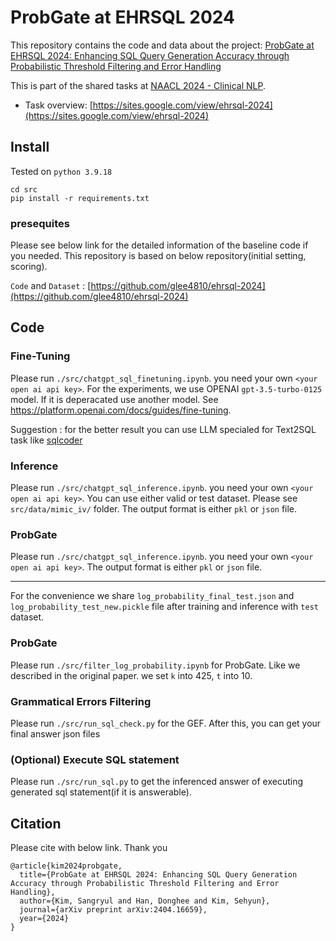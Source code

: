 # ProbGate at EHRSQL 2024

This repository contains the code and data about the project:
[ProbGate at EHRSQL 2024: Enhancing SQL Query Generation Accuracy through Probabilistic Threshold Filtering and Error Handling](https://arxiv.org/pdf/2404.16659)


This is part of the shared tasks at [NAACL 2024 - Clinical NLP](https://clinical-nlp.github.io/2024).

- Task overview: [https://sites.google.com/view/ehrsql-2024](https://sites.google.com/view/ehrsql-2024)



## Install
Tested on `python 3.9.18`
```
cd src
pip install -r requirements.txt
```
### presequites

Please see below link for the detailed information of the baseline code if you needed. This repository is based on below repository(initial setting, scoring).

`Code` and `Dataset` : [https://github.com/glee4810/ehrsql-2024](https://github.com/glee4810/ehrsql-2024)

## Code
### Fine-Tuning
Please run `./src/chatgpt_sql_finetuning.ipynb`. you need your own `<your open ai api key>`. For the experiments, we use OPENAI `gpt-3.5-turbo-0125` model. If it is deperacated use another model. See https://platform.openai.com/docs/guides/fine-tuning.

Suggestion : for the better result you can use LLM specialed for Text2SQL task like [sqlcoder](https://huggingface.co/defog/sqlcoder-7b-2)

### Inference
Please run `./src/chatgpt_sql_inference.ipynb`. you need your own `<your open ai api key>`. You can use either valid or test dataset. Please see `src/data/mimic_iv/` folder. The output format is either `pkl` or `json` file.
### ProbGate
Please run `./src/chatgpt_sql_inference.ipynb`. you need your own `<your open ai api key>`. The output format is either `pkl` or `json` file.

---
For the convenience we share `log_probability_final_test.json` and `log_probability_test_new.pickle` file after training and inference with `test` dataset.

### ProbGate
Please run `./src/filter_log_probability.ipynb` for ProbGate. Like we described in the original paper. we set `k` into 425, `t` into 10.

### Grammatical Errors Filtering
Please run `./src/run_sql_check.py` for the GEF. After this, you can get your final answer json files

### (Optional) Execute SQL statement
Please run `./src/run_sql.py` to get the inferenced answer of executing generated sql statement(if it is answerable).


## Citation
Please cite with below link. Thank you
```
@article{kim2024probgate,
  title={ProbGate at EHRSQL 2024: Enhancing SQL Query Generation Accuracy through Probabilistic Threshold Filtering and Error Handling},
  author={Kim, Sangryul and Han, Donghee and Kim, Sehyun},
  journal={arXiv preprint arXiv:2404.16659},
  year={2024}
}
```
